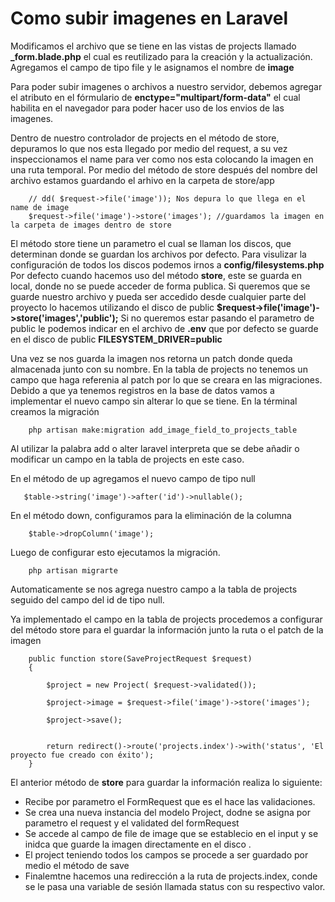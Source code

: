 # Como subir imagenes en Laravel

Modificamos el archivo que se tiene en las vistas de projects llamado **_form.blade.php** el cual  es reutilizado para la creación y la actualización.
Agregamos el campo de tipo file y le asignamos el nombre de **image**

Para poder subir imagenes o archivos a nuestro servidor, debemos agregar el atributo en el fórmulario de **enctype="multipart/form-data"** el cual habilita en el navegador para poder hacer uso de los envios de las imagenes. 

Dentro de nuestro controlador de projects en el método de store, depuramos lo que nos esta llegado por medio del request, a su vez inspeccionamos el name para ver como nos esta colocando la imagen en una ruta temporal. 
Por medio del método de store después del nombre del archivo estamos guardando el arhivo en la carpeta de store/app 
~~~
    // dd( $request->file('image')); Nos depura lo que llega en el name de image
    $request->file('image')->store('images'); //guardamos la imagen en la carpeta de images dentro de store
~~~

El método store tiene un parametro el cual se llaman los discos, que determinan donde se guardan los archivos por defecto.
Para visulizar la configuración de todos los discos podemos irnos a **config/filesystems.php** 
Por defecto cuando hacemos uso del método **store**, este se guarda en local, donde no se puede acceder de forma publica. 
Si queremos que se guarde nuestro archivo y pueda ser accedido desde cualquier parte del proyecto lo hacemos utilizando el disco de public
**$request->file('image')->store('images','public');**
Si no queremos estar pasando el parametro de public le podemos indicar en el archivo de **.env** que por defecto se guarde en el disco de public
**FILESYSTEM_DRIVER=public**

Una vez se nos guarda la imagen nos retorna un patch donde queda almacenada junto con su nombre. 
En la tabla de projects no tenemos un campo que haga referenia al patch por lo que se creara en las migraciones. 
Debido a que ya tenemos registros en la base de datos vamos a implementar el nuevo campo sin alterar lo que se tiene.
En la términal creamos la migración 

~~~
    php artisan make:migration add_image_field_to_projects_table
~~~
Al utilizar la palabra add o alter laravel interpreta que se debe añadir o modificar un campo en la tabla de projects en este caso.

En el método de up agregamos el nuevo campo de tipo null 
~~~
   $table->string('image')->after('id')->nullable();
~~~

En el método down, configuramos para la eliminación de la columna
~~~
    $table->dropColumn('image');
~~~

Luego de configurar esto ejecutamos la migración. 
~~~
    php artisan migrarte
~~~
Automaticamente se nos agrega nuestro campo a la tabla de projects seguido del campo del id de tipo null. 

Ya implementado el campo en la tabla de projects procedemos a configurar del método store para el guardar la información junto la ruta o el patch de la imagen
~~~
    public function store(SaveProjectRequest $request)
    {

        $project = new Project( $request->validated());

        $project->image = $request->file('image')->store('images');

        $project->save();


        return redirect()->route('projects.index')->with('status', 'El proyecto fue creado con éxito');
    }
~~~
El anterior método de **store** para guardar la información realiza lo siguiente:
- Recibe por parametro el FormRequest que es el hace las validaciones. 
- Se crea una nueva instancia del modelo Project, dodne se asigna por parametro el request y el validated del formRequest
- Se accede al campo de file de image que se establecio en el input y se inidca que guarde la imagen directamente en el disco .
- El project teniendo todos los campos se procede a ser guardado por medio el método de save
- Finalemtne hacemos una redirección a la ruta de projects.index, conde se le pasa una variable de sesión llamada status con su respectivo valor. 


